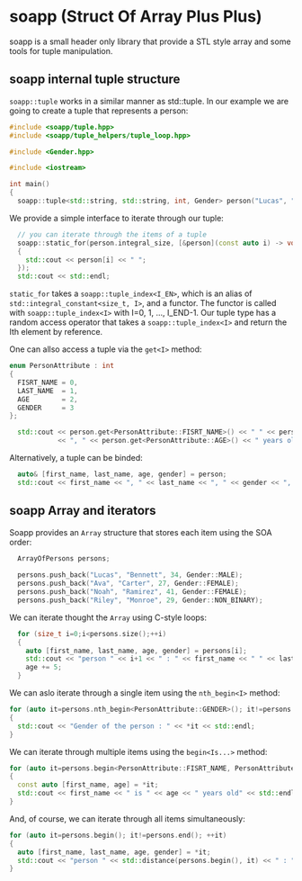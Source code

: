 # soapp (Struct Of Array Plus Plus)

soapp is a small header only library that provide a STL style array and some tools for tuple manipulation. 

## soapp internal tuple structure

`soapp::tuple` works in a similar manner as std::tuple. In our example we are going to create a tuple that represents a person:
```cpp
#include <soapp/tuple.hpp>
#include <soapp/tuple_helpers/tuple_loop.hpp>

#include <Gender.hpp>

#include <iostream>

int main()
{
  soapp::tuple<std::string, std::string, int, Gender> person("Lucas", "Bennett", 29, Gender::MALE);
```

We provide a simple interface to iterate through our tuple:
```cpp
  // you can iterate through the items of a tuple
  soapp::static_for(person.integral_size, [&person](const auto i) -> void
  {
    std::cout << person[i] << " ";
  });
  std::cout << std::endl;
```

`static_for` takes a `soapp::tuple_index<I_EN>`, which is an alias of `std::integral_constant<size_t, I>`, and a functor. 
The functor is called with `soapp::tuple_index<I>` with I=0, 1, ..., I_END-1.
Our tuple type has a random access operator that takes a `soapp::tuple_index<I>` and return the Ith element by reference.

One can allso access a tuple via the `get<I>` method:
```cpp
enum PersonAttribute : int
{
  FISRT_NAME = 0,
  LAST_NAME  = 1,
  AGE        = 2,
  GENDER     = 3
};

  std::cout << person.get<PersonAttribute::FISRT_NAME>() << " " << person.get<PersonAttribute::LAST_NAME>() << ", " << person.get<PersonAttribute::GENDER>() 
            << ", " << person.get<PersonAttribute::AGE>() << " years old" << std::endl; 
```

Alternatively, a tuple can be binded:
```cpp
  auto& [first_name, last_name, age, gender] = person;
  std::cout << first_name << ", " << last_name << ", " << gender << ", " << age << " years old" << std::endl;
```

## soapp Array and iterators

Soapp provides an `Array` structure that stores each item using the SOA order:
```cpp
  ArrayOfPersons persons;
	
  persons.push_back("Lucas", "Bennett", 34, Gender::MALE);
  persons.push_back("Ava", "Carter", 27, Gender::FEMALE);
  persons.push_back("Noah", "Ramirez", 41, Gender::FEMALE);
  persons.push_back("Riley", "Monroe", 29, Gender::NON_BINARY);
```

We can iterate thought the `Array` using C-style loops:
```cpp
  for (size_t i=0;i<persons.size();++i)
  {
    auto [first_name, last_name, age, gender] = persons[i];
    std::cout << "person " << i+1 << " : " << first_name << " " << last_name << ", " << gender << ", " << age << " years old " << std::endl;
    age += 5;
  }
```

We can aslo iterate through a single item using the `nth_begin<I>` method:
```cpp
for (auto it=persons.nth_begin<PersonAttribute::GENDER>(); it!=persons.nth_end<PersonAttribute::GENDER>(); ++it)
{
  std::cout << "Gender of the person : " << *it << std::endl;
}
```

We can iterate through multiple items using the `begin<Is...>` method:
```cpp
for (auto it=persons.begin<PersonAttribute::FISRT_NAME, PersonAttribute::AGE>(); it!=persons.end<PersonAttribute::FISRT_NAME, PersonAttribute::AGE>(); ++it)
{
  const auto [first_name, age] = *it;
  std::cout << first_name << " is " << age << " years old" << std::endl;
}
```

And, of course, we can iterate through all items simultaneously:
```cpp
for (auto it=persons.begin(); it!=persons.end(); ++it)
{
  auto [first_name, last_name, age, gender] = *it;
  std::cout << "person " << std::distance(persons.begin(), it) << " : " << first_name << " " << last_name << ", " << gender << ", " << age << " years old " << std::endl;
}
```

